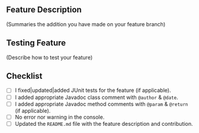 ## Feature Description
(Summaries the addition you have made on your feature branch)

## Testing Feature 
(Describe how to test your feature)


## Checklist
- [ ] I fixed|updated|added JUnit tests for the feature (if applicable).
- [ ] I added appropriate Javadoc class comment with `@author` & `@date`.
- [ ] I added appropriate Javadoc method comments with `@param` & `@return` (if applicable).
- [ ] No error nor warning in the console.
- [ ] Updated the `README.md` file with the feature description and contribution.
